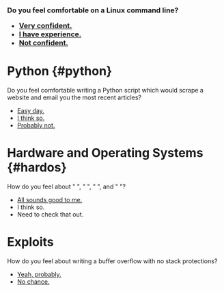 <h3 id="linux"Linux</h3>

Do you feel comfortable on a Linux command line? 

* [Very confident.](#linux) 
* [I have experience.](#) 
* [Not confident.](#) 

# Python {#python}                                                                         
Do you feel comfortable writing a Python script which would scrape a website and email you the most recent articles? 

* [Easy day.](#)
* [I think so.](#)
* [Probably not.](#) 

# Hardware and Operating Systems {#hardos}
How do you feel about "    ", "       ", "       ", and "                   "?

* [All sounds good to me.](#CTFCourse)
* I think so.
* Need to check that out.

# Exploits                                                                       
How do you feel about writing a buffer overflow with no stack protections?

* [Yeah, probably.](Nightmare) 
* [No chance.](#candreverse) 
